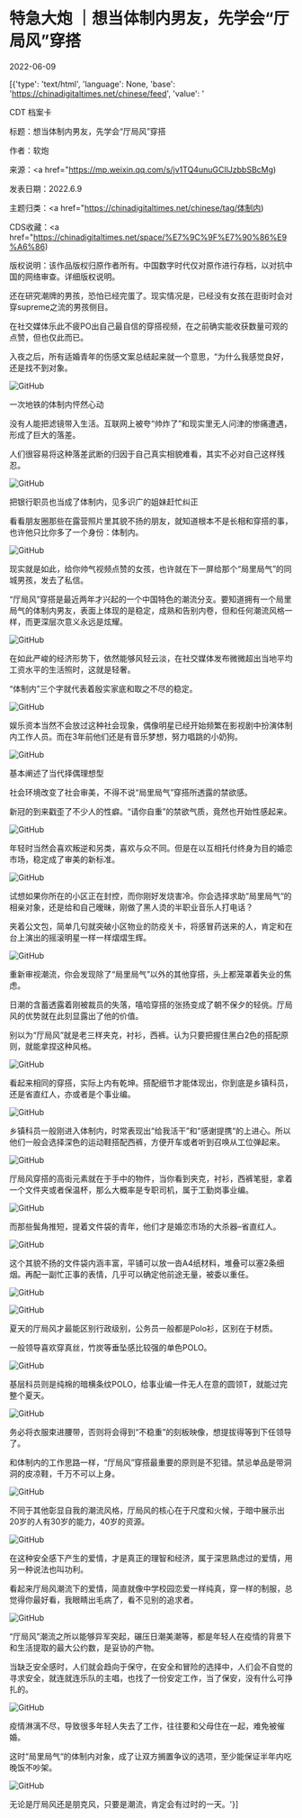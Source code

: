 # 特急大炮 ｜想当体制内男友，先学会“厅局风”穿搭

2022-06-09

[{'type': 'text/html', 'language': None, 'base': 'https://chinadigitaltimes.net/chinese/feed', 'value': '

CDT 档案卡

标题：想当体制内男友，先学会“厅局风”穿搭

作者：软炮

来源：<a href="https://mp.weixin.qq.com/s/jv1TQ4unuGCIlJzbbSBcMg)

发表日期：2022.6.9

主题归类：<a href="https://chinadigitaltimes.net/chinese/tag/体制内)

CDS收藏：<a href="https://chinadigitaltimes.net/space/%E7%9C%9F%E7%90%86%E9%A6%86)

版权说明：该作品版权归原作者所有。中国数字时代仅对原作进行存档，以对抗中国的网络审查。详细版权说明。





还在研究潮牌的男孩，恐怕已经完蛋了。现实情况是，已经没有女孩在逛街时会对穿supreme之流的男孩侧目。

在社交媒体乐此不疲PO出自己最自信的穿搭视频，在之前确实能收获数量可观的点赞，但也仅此而已。

入夜之后，所有适婚青年的伤感文案总结起来就一个意思，“为什么我感觉良好，还是找不到对象。

![GitHub](https://chinadigitaltimes.net/chinese/files/2022/06/post-682827-62a1b58023390.)

一次地铁的体制内怦然心动

没有人能把滤镜带入生活。互联网上被夸“帅炸了”和现实里无人问津的惨痛遭遇，形成了巨大的落差。

人们很容易将这种落差武断的归因于自己真实相貌难看，其实不必对自己这样残忍。

![GitHub](https://chinadigitaltimes.net/chinese/files/2022/06/post-682827-62a1b5802dcd0.)

把银行职员也当成了体制内，见多识广的姐妹赶忙纠正

看看朋友圈那些在露营照片里其貌不扬的朋友，就知道根本不是长相和穿搭的事，也许他只比你多了一个身份：体制内。

![GitHub](https://chinadigitaltimes.net/chinese/files/2022/06/post-682827-62a1b580399aa.)

现实就是如此，给你帅气视频点赞的女孩，也许就在下一屏给那个“局里局气”的同城男孩，发去了私信。

“厅局风”穿搭是最近两年才兴起的一个中国特色的潮流分支。要知道拥有一个局里局气的体制内男友，表面上体现的是稳定，成熟和告别内卷，但和任何潮流风格一样，而更深层次意义永远是炫耀。

![GitHub](https://chinadigitaltimes.net/chinese/files/2022/06/post-682827-62a1b58044754.)

在如此严峻的经济形势下，依然能够风轻云淡，在社交媒体发布微微超出当地平均工资水平的生活照时，这就是轻奢。

“体制内”三个字就代表着殷实家底和取之不尽的稳定。

![GitHub](https://chinadigitaltimes.net/chinese/files/2022/06/post-682827-62a1b5804cfca.)

娱乐资本当然不会放过这种社会现象，偶像明星已经开始频繁在影视剧中扮演体制内工作人员。而在3年前他们还是有音乐梦想，努力唱跳的小奶狗。

![GitHub](https://chinadigitaltimes.net/chinese/files/2022/06/post-682827-62a1b58058058.)

基本阐述了当代择偶理想型

社会环境改变了社会审美，不得不说“局里局气”穿搭所透露的禁欲感。

新冠的到来戳歪了不少人的性癖。“请你自重”的禁欲气质，竟然也开始性感起来。

![GitHub](https://chinadigitaltimes.net/chinese/files/2022/06/post-682827-62a1b5805ffb9.)

年轻时当然会喜欢叛逆和另类，喜欢与众不同。但是在以互相托付终身为目的婚恋市场，稳定成了审美的新标准。

![GitHub](https://chinadigitaltimes.net/chinese/files/2022/06/post-682827-62a1b5806a0a5.)

试想如果你所在的小区正在封控，而你刚好发烧害冷。你会选择求助“局里局气“的相亲对象，还是给和自己暧昧，刚做了黑人烫的半职业音乐人打电话？

夹着公文包，简单几句就突破小区物业的防疫关卡，将感冒药送来的人，肯定和在台上演出的摇滚明星一样一样熠熠生辉。

![GitHub](https://chinadigitaltimes.net/chinese/files/2022/06/post-682827-62a1b580749a9.)

重新审视潮流，你会发现除了“局里局气”以外的其他穿搭，头上都笼罩着失业的焦虑。

日潮的含蓄透露着刚被裁员的失落，嘻哈穿搭的张扬变成了朝不保夕的轻佻。厅局风的优势就在此刻显露出了他的价值。

别以为“厅局风”就是老三样夹克，衬衫，西裤。认为只要把握住黑白2色的搭配原则，就能拿捏这种风格。

![GitHub](https://chinadigitaltimes.net/chinese/files/2022/06/post-682827-62a1b58094181.png)

看起来相同的穿搭，实际上内有乾坤。搭配细节才能体现出，你到底是乡镇科员，还是省直红人，亦或者是个事业编。

![GitHub](https://chinadigitaltimes.net/chinese/files/2022/06/post-682827-62a1b580a7cc2.png)

乡镇科员一般刚进入体制内，时常表现出“给我活干”和“感谢提携“的上进心。所以他们一般会选择深色的运动鞋搭配西裤，方便开车或者听到召唤从工位弹起来。

![GitHub](https://chinadigitaltimes.net/chinese/files/2022/06/post-682827-62a1b580b2bd9.)

厅局风穿搭的高街元素就在于手中的物件，当你看到夹克，衬衫，西裤笔挺，拿着一个文件夹或者保温杯，那么大概率是专职司机，属于工勤岗事业编。

![GitHub](https://chinadigitaltimes.net/chinese/files/2022/06/post-682827-62a1b580c0d0a.)

而那些鬓角推短，提着文件袋的青年，他们才是婚恋市场的大杀器&#8211;省直红人。

![GitHub](https://chinadigitaltimes.net/chinese/files/2022/06/post-682827-62a1b580e0ca9.png)

这个其貌不扬的文件袋内涵丰富，平铺可以放一沓A4纸材料，堆叠可以塞2条细烟。再配一副忙正事的表情，几乎可以确定他前途无量，被委以重任。

![GitHub](https://chinadigitaltimes.net/chinese/files/2022/06/post-682827-62a1b580ee92b.)

![GitHub](https://chinadigitaltimes.net/chinese/files/2022/06/post-682827-62a1b5810413d.)

夏天的厅局风才最能区别行政级别，公务员一般都是Polo衫，区别在于材质。

一般领导喜欢穿真丝，竹炭等垂坠感比较强的单色POLO。

![GitHub](https://chinadigitaltimes.net/chinese/files/2022/06/post-682827-62a1b5810c981.)

基层科员则是纯棉的暗横条纹POLO，给事业编一件无人在意的圆领T，就能过完整个夏天。

![GitHub](https://chinadigitaltimes.net/chinese/files/2022/06/post-682827-62a1b58116f62.)

务必将衣服束进腰带，否则将会得到“不稳重”的刻板映像，想提拔得等到下任领导了。

和体制内的工作思路一样，“厅局风”穿搭最重要的原则是不犯错。禁忌单品是带洞洞的皮凉鞋，千万不可以上身。

![GitHub](https://chinadigitaltimes.net/chinese/files/2022/06/post-682827-62a1b5811f207.)

不同于其他彰显自我的潮流风格，厅局风的核心在于尺度和火候，于暗中展示出20岁的人有30岁的能力，40岁的资源。

![GitHub](https://chinadigitaltimes.net/chinese/files/2022/06/post-682827-62a1b58127d77.)

在这种安全感下产生的爱情，才是真正的理智和经济，属于深思熟虑过的爱情，用另一种说法也叫功利。

看起来厅局风潮流下的爱情，简直就像中学校园恋爱一样纯真，穿一样的制服，总觉得你最好看，我眼睛出毛病了，看不见别的追求者。

![GitHub](https://chinadigitaltimes.net/chinese/files/2022/06/post-682827-62a1b58131727.)

“厅局风”潮流之所以能够异军突起，碾压日潮美潮等，都是年轻人在疫情的背景下和生活提取的最大公约数，是妥协的产物。

当缺乏安全感时，人们就会趋向于保守，在安全和冒险的选择中，人们会不自觉的寻求安全，就连就连乐队的主唱，也找了一份安定工作，当了保安，没有什么可挣扎的。

![GitHub](https://chinadigitaltimes.net/chinese/files/2022/06/post-682827-62a1b5813c192.)

疫情淋漓不尽，导致很多年轻人失去了工作，往往要和父母住在一起，难免被催婚。

这时“局里局气“的体制内对象，成了让双方搁置争议的选项，至少能保证半年内吃晚饭不吵架。

![GitHub](https://chinadigitaltimes.net/chinese/files/2022/06/post-682827-62a1b581459ce.)

无论是厅局风还是朋克风，只要是潮流，肯定会有过时的一天。'}]